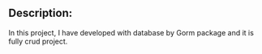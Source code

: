## Description:
In this project, I have developed with database by Gorm package and it is fully crud project.
